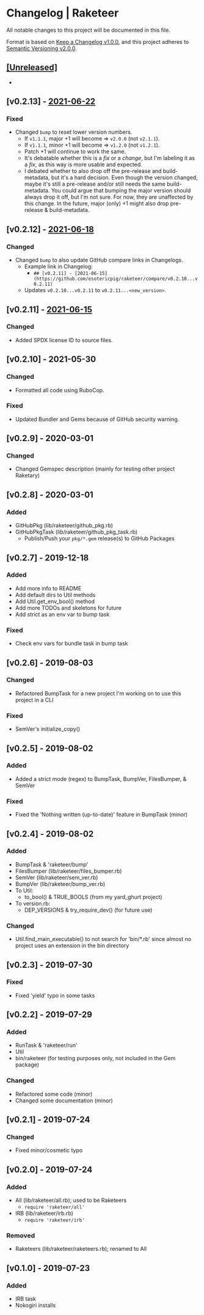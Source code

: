 # Changelog | Raketeer

All notable changes to this project will be documented in this file.

Format is based on [Keep a Changelog v1.0.0](https://keepachangelog.com/en/1.0.0),
and this project adheres to [Semantic Versioning v2.0.0](https://semver.org/spec/v2.0.0.html).

## [[Unreleased]](https://github.com/esotericpig/raketeer/compare/v0.2.13...HEAD)
-


## [v0.2.13] - [2021-06-22](https://github.com/esotericpig/raketeer/compare/v0.2.12...v0.2.13)
### Fixed
- Changed `bump` to reset lower version numbers.
    - If `v1.1.1`, major +1 will become => `v2.0.0` (not `v2.1.1`).
    - If `v1.1.1`, minor +1 will become => `v1.2.0` (not `v1.2.1`).
    - Patch +1 will continue to work the same.
    - It's debatable whether this is a *fix* or a *change*, but I'm labeling it as a *fix*, as this way is more usable and expected.
    - I debated whether to also drop off the pre-release and build-metadata, but it's a hard decision. Even though the version changed, maybe it's still a pre-release and/or still needs the same build-metadata. You could argue that bumping the major version should always drop it off, but I'm not sure. For now, they are unaffected by this change. In the future, major (only) +1 might also drop pre-release & build-metadata.


## [v0.2.12] - [2021-06-18](https://github.com/esotericpig/raketeer/compare/v0.2.11...v0.2.12)
### Changed
- Changed `bump` to also update GitHub compare links in Changelogs.
    - Example link in Changelog:
        - `## [v0.2.11] - [2021-06-15](https://github.com/esotericpig/raketeer/compare/v0.2.10...v0.2.11)`
    - Updates `v0.2.10...v0.2.11` to `v0.2.11...<new_version>`.


## [v0.2.11] - [2021-06-15](https://github.com/esotericpig/raketeer/compare/v0.2.10...v0.2.11)
### Changed
- Added SPDX license ID to source files.


## [v0.2.10] - 2021-05-30
### Changed
- Formatted all code using RuboCop.

### Fixed
- Updated Bundler and Gems because of GitHub security warning.


## [v0.2.9] - 2020-03-01
### Changed
- Changed Gemspec description (mainly for testing other project Raketary)


## [v0.2.8] - 2020-03-01
### Added
- GitHubPkg (lib/raketeer/github_pkg.rb)
- GitHubPkgTask (lib/raketeer/github_pkg_task.rb)
    - Publish/Push your `pkg/*.gem` release(s) to GitHub Packages


## [v0.2.7] - 2019-12-18
### Added
- Add more info to README
- Add default dirs to Util methods
- Add Util.get_env_bool() method
- Add more TODOs and skeletons for future
- Add strict as an env var to bump task

### Fixed
- Check env vars for bundle task in bump task


## [v0.2.6] - 2019-08-03
### Changed
- Refactored BumpTask for a new project I'm working on to use this project in a CLI

### Fixed
- SemVer's initialize_copy()


## [v0.2.5] - 2019-08-02
### Added
- Added a strict mode (regex) to BumpTask, BumpVer, FilesBumper, & SemVer

### Fixed
- Fixed the 'Nothing written (up-to-date)' feature in BumpTask (minor)


## [v0.2.4] - 2019-08-02
### Added
- BumpTask & 'raketeer/bump'
- FilesBumper (lib/raketeer/files_bumper.rb)
- SemVer (lib/raketeer/sem_ver.rb)
- BumpVer (lib/raketeer/bump_ver.rb)
- To Util:
    - to_bool() & TRUE_BOOLS (from my yard_ghurt project)
- To version.rb:
    - DEP_VERSIONS & try_require_dev() (for future use)

### Changed
- Util.find_main_executable() to not search for 'bin/*.rb' since almost no project uses an extension in the bin directory


## [v0.2.3] - 2019-07-30
### Fixed
- Fixed 'yield' typo in some tasks


## [v0.2.2] - 2019-07-29
### Added
- RunTask & 'raketeer/run'
- Util
- bin/raketeer (for testing purposes only, not included in the Gem package)

### Changed
- Refactored some code (minor)
- Changed some documentation (minor)


## [v0.2.1] - 2019-07-24
### Changed
- Fixed minor/cosmetic typo


## [v0.2.0] - 2019-07-24
### Added
- All (lib/raketeer/all.rb); used to be Raketeers
    - `require 'raketeer/all'`
- IRB (lib/raketeer/irb.rb)
    - `require 'raketeer/irb'`

### Removed
- Raketeers (lib/raketeer/raketeers.rb); renamed to All


## [v0.1.0] - 2019-07-23
### Added
- IRB task
- Nokogiri installs
